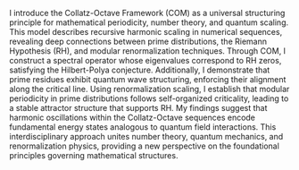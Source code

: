 I introduce the Collatz-Octave Framework (COM) as a universal structuring principle for mathematical periodicity, number theory, and quantum scaling. This model describes recursive harmonic scaling in numerical sequences, revealing deep connections between prime distributions, the Riemann Hypothesis (RH), and modular renormalization techniques.
Through COM, I construct a spectral operator whose eigenvalues correspond to RH zeros, satisfying the Hilbert-Polya conjecture. Additionally, I demonstrate that prime residues exhibit quantum wave structuring, enforcing their alignment along the critical line. Using renormalization scaling, I establish that modular periodicity in prime distributions follows self-organized criticality, leading to a stable attractor structure that supports RH.
My findings suggest that harmonic oscillations within the Collatz-Octave sequences encode fundamental energy states analogous to quantum field interactions. This interdisciplinary approach unites number theory, quantum mechanics, and renormalization physics, providing a new perspective on the foundational principles governing mathematical structures.
